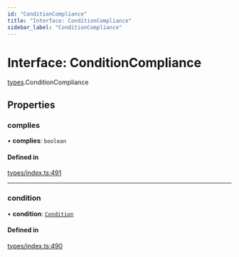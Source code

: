 ```yaml
---
id: "ConditionCompliance"
title: "Interface: ConditionCompliance"
sidebar_label: "ConditionCompliance"
---
```


# Interface: ConditionCompliance

[types](../../../modules/Types/Types.md).ConditionCompliance

## Properties

### complies

• **complies**: `boolean`

#### Defined in

[types/index.ts:491](https://github.com/PolymeshAssociation/polymesh-sdk/blob/15be87e8/src/types/index.ts#L491)

___

### condition

• **condition**: [`Condition`](../../../modules/Types/Types.md#condition)

#### Defined in

[types/index.ts:490](https://github.com/PolymeshAssociation/polymesh-sdk/blob/15be87e8/src/types/index.ts#L490)
